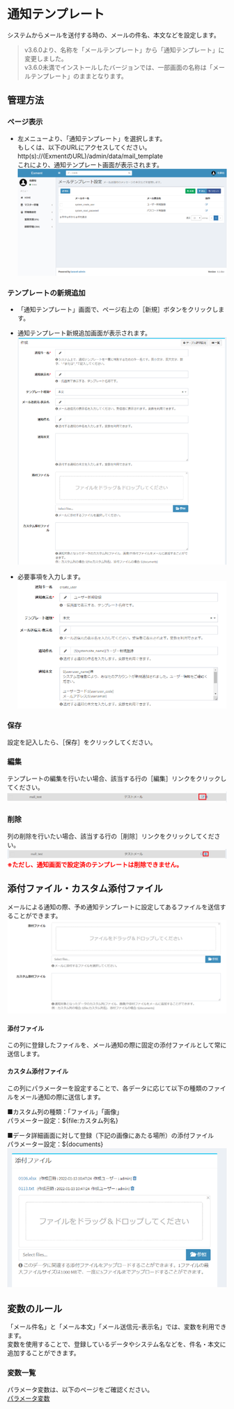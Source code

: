 # 通知テンプレート
システムからメールを送付する時の、メールの件名、本文などを設定します。  

> v3.6.0より、名称を「メールテンプレート」から「通知テンプレート」に変更しました。  
v3.6.0未満でインストールしたバージョンでは、一部画面の名称は「メールテンプレート」のままとなります。

## 管理方法
### ページ表示
- 左メニューより、「通知テンプレート」を選択します。  
もしくは、以下のURLにアクセスしてください。  
http(s)://(ExmentのURL)/admin/data/mail_template  
これにより、通知テンプレート画面が表示されます。  
![通知テンプレート画面](img/mail/mail_grid1.png)  

### テンプレートの新規追加
- 「通知テンプレート」画面で、ページ右上の［新規］ボタンをクリックします。

- 通知テンプレート新規追加画面が表示されます。
![通知テンプレート画面](img/mail/mail_new1.png)

- 必要事項を入力します。  
![通知テンプレート画面](img/mail/mail_new2.png)

### 保存
設定を記入したら、［保存］をクリックしてください。

### 編集
テンプレートの編集を行いたい場合、該当する行の［編集］リンクをクリックしてください。  
![通知テンプレート画面](img/mail/mail_edit.png)

### 削除
列の削除を行いたい場合、該当する行の［削除］リンクをクリックしてください。  
![通知テンプレート画面](img/mail/mail_delete.png)
**<span style="color: red; ">※ただし、通知画面で設定済のテンプレートは削除できません。</span>**

## 添付ファイル・カスタム添付ファイル
メールによる通知の際、予め通知テンプレートに設定してあるファイルを送信することができます。  
![通知テンプレート画面](img/mail/mail_new3.png)  

#### 添付ファイル
この列に登録したファイルを、メール通知の際に固定の添付ファイルとして常に送信します。

#### カスタム添付ファイル
この列にパラメーターを設定することで、各データに応じて以下の種類のファイルをメール通知の際に送信します。  

■カスタム列の種類：「ファイル」「画像」  
パラメーター設定：${file:カスタム列名}  
  
■データ詳細画面に対して登録（下記の画像にあたる場所）の添付ファイル  
パラメーター設定：${documents}  
![通知テンプレート画面](img/mail/mail_data_details.png)  



## 変数のルール
「メール件名」と「メール本文」「メール送信元-表示名」では、変数を利用できます。  
変数を使用することで、登録しているデータやシステム名などを、件名・本文に追加することができます。  

### 変数一覧
パラメータ変数は、以下のページをご確認ください。  
[パラメータ変数](/ja/params)
